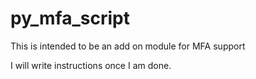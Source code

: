# py_mfa_script
This is intended to be an add on module for MFA support

I will write instructions once I am done.
